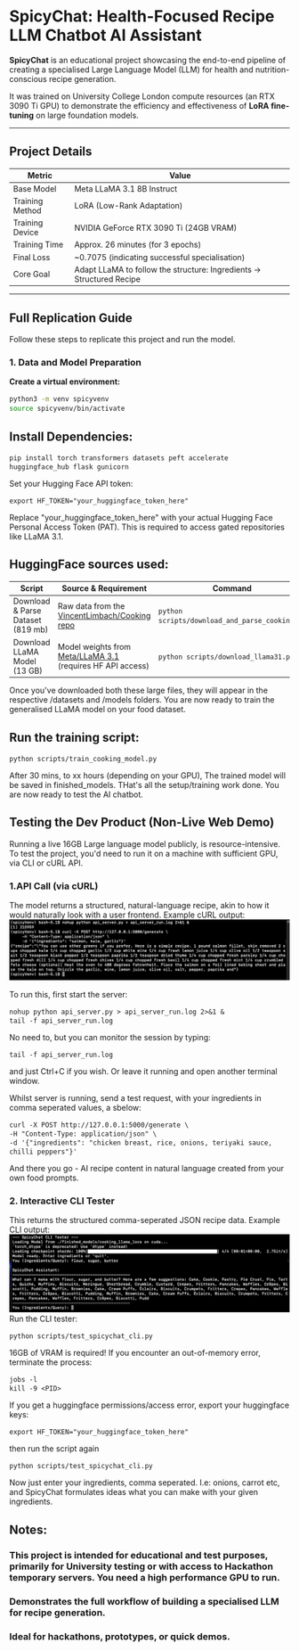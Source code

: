 # SpicyChat: Health-Focused Recipe LLM Chatbot AI Assistant

**SpicyChat** is an educational project showcasing the end-to-end pipeline of creating a specialised Large Language Model (LLM) for health and nutrition-conscious recipe generation.

It was trained on University College London compute resources (an RTX 3090 Ti GPU) to demonstrate the efficiency and effectiveness of **LoRA fine-tuning** on large foundation models.

---

## Project Details

| Metric           | Value                                               |
|-----------------|-----------------------------------------------------|
| Base Model       | Meta LLaMA 3.1 8B Instruct                          |
| Training Method  | LoRA (Low-Rank Adaptation)                          |
| Training Device  | NVIDIA GeForce RTX 3090 Ti (24GB VRAM)             |
| Training Time    | Approx. 26 minutes (for 3 epochs)                  |
| Final Loss       | ~0.7075 (indicating successful specialisation)     |
| Core Goal        | Adapt LLaMA to follow the structure: Ingredients → Structured Recipe |

---

## Full Replication Guide

Follow these steps to replicate this project and run the model.

### 1. Data and Model Preparation

**Create a virtual environment:**

```bash
python3 -m venv spicyvenv
source spicyvenv/bin/activate
```

## Install Dependencies:

```
pip install torch transformers datasets peft accelerate huggingface_hub flask gunicorn
```
Set your Hugging Face API token:
```
export HF_TOKEN="your_huggingface_token_here"
```

Replace "your_huggingface_token_here" with your actual Hugging Face Personal Access Token (PAT). This is required to access gated repositories like LLaMA 3.1.

## HuggingFace sources used:

| Script                           | Source & Requirement                                                                                                              | Command                                        |
|----------------------------------|-----------------------------------------------------------------------------------------------------------------------------------| ---------------------------------------------- |
| Download & Parse Dataset  (819 mb) | Raw data from the [VincentLimbach/Cooking repo](https://huggingface.co/VincentLimbach)                                            | `python scripts/download_and_parse_cooking.py` |
| Download LLaMA Model (13 GB)     | Model weights from [Meta/LLaMA 3.1](https://huggingface.co/Mozilla/Meta-Llama-3.1-8B-Instruct-llamafile) (requires HF API access) | `python scripts/download_llama31.py`           |

Once you've downloaded both these large files, they will appear in the respective /datasets and /models folders. You are now ready to train the generalised LLaMA model on your food dataset.

## Run the training script:

```
python scripts/train_cooking_model.py
```
After 30 mins, to xx hours (depending on your GPU), The trained model will be saved in finished_models. THat's all the setup/training work done. You are now ready to test the AI chatbot.

## Testing the Dev Product (Non-Live Web Demo)

Running a live 16GB Large language model publicly, is resource-intensive. To test the project, you'd need to run it on a machine with sufficient GPU, via CLI or cURL API.

### 1.API Call (via cURL)
The model returns a structured, natural-language recipe, akin to how it would naturally look with a user frontend.
Example cURL output:
![Example1: cURL Verification](readme_images/screenshot1.png)

To run this, first start the server:
```
nohup python api_server.py > api_server_run.log 2>&1 &
tail -f api_server_run.log
```
No need to, but you can monitor the session by typing:
```
tail -f api_server_run.log
```

and just Ctrl+C if you wish. Or leave it running and open another terminal window.

Whilst server is running, send a test request, with your ingredients in comma seperated values, a sbelow:
```
curl -X POST http://127.0.0.1:5000/generate \
-H "Content-Type: application/json" \
-d '{"ingredients": "chicken breast, rice, onions, teriyaki sauce, chilli peppers"}'
```
And there you go - AI recipe content in natural language created from your own food prompts.

### 2. Interactive CLI Tester
This returns the structured comma-seperated JSON recipe data.
Example CLI output:
![Example2: CLI Interactive](readme_images/screenshot2.png)
Run the CLI tester:
```
python scripts/test_spicychat_cli.py
```

16GB of VRAM is required! If you encounter an out-of-memory error, terminate the process:

```
jobs -l
kill -9 <PID>
```
If you get a huggingface permissions/access error, export your huggingface keys:
```
export HF_TOKEN="your_huggingface_token_here"
```
then run the script again
```
python scripts/test_spicychat_cli.py
```
Now just enter your ingredients, comma seperated. I.e: onions, carrot etc, and SpicyChat formulates ideas what you can make with your given ingredients.

## Notes:

### This project is intended for educational and test purposes, primarily for University testing or with access  to Hackathon temporary servers. You need a high performance GPU to run. 

### Demonstrates the full workflow of building a specialised LLM for recipe generation.

### Ideal for hackathons, prototypes, or quick demos.
